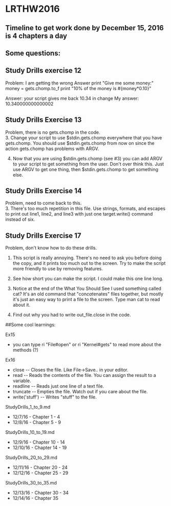 # LRTHW2016

## Timeline to get work done by December 15, 2016 is 4 chapters a day


## Some questions:

## Study Drills exercise 12
Problem: I am getting the wrong Answer
print "Give me some money:"
money = gets.chomp.to_f
print "10% of the money is #{money*0.10}"

Answer:  your script gives me back 10.34 in change
My answer: 10.340000000000002

## Study Drills Exercise 13
Problem, there is no gets.chomp in the code. <br/>
3. Change your script to use $stdin.gets.chomp everywhere that you have gets.chomp. You should use $stdin.gets.chomp from now on since the action gets.chomp has problems with ARGV.

4. Now that you are using $stdin.gets.chomp (see #3) you can add ARGV to your script to get something from the user. Don't over think this. Just use ARGV to get one thing, then $stdin.gets.chomp to get something else.

## Study Drills Exercise 14
Problem, need to come back to this. <br/>
3. There's too much repetition in this file. Use strings, formats, and escapes to print out line1, line2, and line3 with just one target.write() command instead of six.

## Study Drills Exercise 17
Problem, don't know how to do these drills. <br/>
1. This script is really annoying. There's no need to ask you before doing the copy, and it prints too much out to the screen. Try to make the script more friendly to use by removing features.

2. See how short you can make the script. I could make this one line long.

3. Notice at the end of the What You Should See I used something called cat? It's an old command that "con*cat*enates" files together, but mostly it's just an easy way to print a file to the screen. Type man cat to read about it.

4. Find out why you had to write out_file.close in the code.


##Some cool learnings:

Ex15
- you can type ri "File#open" or ri "Kernel#gets" to read more about the methods (?)

Ex16
* close -- Closes the file. Like File->Save.. in your editor.
* read -- Reads the contents of the file. You can assign the result to a variable.
* readline -- Reads just one line of a text file.
* truncate -- Empties the file. Watch out if you care about the file.
* write('stuff') -- Writes "stuff" to the file.


StudyDrills_1_to_9.md
* 12/7/16  - Chapter 1 - 4
* 12/8/16 - Chapter 5 - 9

StudyDrills_10_to_19.md
* 12/9/16 - Chapter 10 - 14
* 12/10/16 - Chapter 14 - 19

StudyDrills_20_to_29.md
* 12/11/16 - Chapter 20 - 24
* 12/12/16 - Chapter 25 - 29

StudyDrills_30_to_35.md
* 12/13/16 - Chapter 30 - 34
* 12/14/16 - Chapter 35
